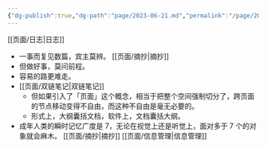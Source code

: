 ```yaml
---
{"dg-publish":true,"dg-path":"page/2023-06-21.md","permalink":"/page/2023-06-21/"}
---
```


[[页面/日志\|日志]]
- 一事而复见数篇，宾主莫辨。 [[页面/摘抄\|摘抄]]
- 但做好事，莫问前程。
- 容易的路更难走。
- [[页面/双链笔记\|双链笔记]]
	- 但如果引入了「页面」这个概念，相当于把整个空间强制切分了，跨页面的节点移动变得不自由，而这种不自由是毫无必要的。
	- 形式上，大纲囊括文档，软件上，文档囊括大纲。
- 成年人类的瞬时记忆广度是 7，无论在视觉上还是听觉上，面对多于 7 个的对象就会麻木。 [[页面/摘抄\|摘抄]] [[页面/信息管理\|信息管理]]
